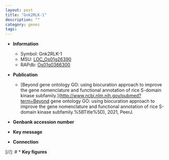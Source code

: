 ```yaml
---
layout: post
title: "Gnk2RLK-1"
description: ""
category: genes
tags: 
---
```


* **Information**  
    + Symbol: Gnk2RLK-1  
    + MSU: [LOC_Os01g26390](http://rice.uga.edu/cgi-bin/ORF_infopage.cgi?orf=LOC_Os01g26390)  
    + RAPdb: [Os01g0366300](https://rapdb.dna.affrc.go.jp/locus/?name=Os01g0366300)  

* **Publication**  
    + [Beyond gene ontology GO: using biocuration approach to improve the gene nomenclature and functional annotation of rice S-domain kinase subfamily.](http://www.ncbi.nlm.nih.gov/pubmed?term=Beyond gene ontology GO: using biocuration approach to improve the gene nomenclature and functional annotation of rice S-domain kinase subfamily.%5BTitle%5D), 2021, PeerJ.

* **Genbank accession number**  

* **Key message**  

* **Connection**  

[//]: # * **Key figures**  



